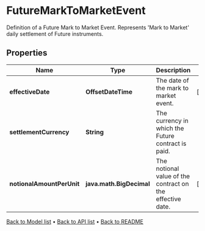 

# FutureMarkToMarketEvent

Definition of a Future Mark to Market Event.  Represents 'Mark to Market' daily settlement of Future instruments.

## Properties

| Name | Type | Description | Notes |
|------------ | ------------- | ------------- | -------------|
|**effectiveDate** | **OffsetDateTime** | The date of the mark to market event. |  [optional] |
|**settlementCurrency** | **String** | The currency in which the Future contract is paid. |  |
|**notionalAmountPerUnit** | **java.math.BigDecimal** | The notional value of the contract on the effective date. |  [optional] |



[Back to Model list](../README.md#documentation-for-models) &#8226; [Back to API list](../README.md#documentation-for-api-endpoints) &#8226; [Back to README](../README.md)


